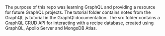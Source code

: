 The purpose of this repo was learning GraphQL and providing a resource for future GraphQL projects.  The tutorial folder contains notes from the GraphQL.js tutorial in the GraphQl documentation.  The src folder contains a GraphQL CRUD API for interacting with a recipe database, created using GraphQL, Apollo Server and MongoDB Atlas.

